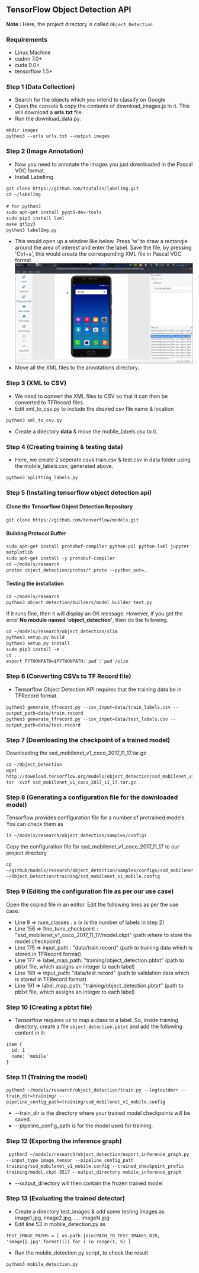 ## TensorFlow Object Detection API

**Note :** Here, the project directory is called `Object_Detection`

### Requirements
* Linux Machine
* cudnn 7.0+
* cuda 9.0+
* tensorflow 1.5+


### Step 1 (Data Collection)
* Search for the objects which you intend to classify on Google
* Open the console & copy the contents of download_images.js in it. This will download a **urls.txt** file.
* Run the download_data.py.
```
mkdir images
python3 --urls urls.txt --output images
```

### Step 2 (Image Annotation)
* Now you need to annotate the images you just downloaded in the Pascal VOC format.
* Install LabelImg
```
git clone https://github.com/tzutalin/labelImg.git
cd ~/labelImg

# for python3
sudo apt-get install pyqt5-dev-tools
sudo pip3 install lxml
make qt5py3
python3 labelImg.py
```
* This would open up a window like below. Press 'w' to draw a rectangle around the area of interest and enter the label. Save the file, by pressing 'Ctrl+s', this would create the corresponding XML file in Pascal VOC format.
![labelImg](labelimg.png)
* Move all the XML files to the annotations directory.


### Step 3 (XML to CSV)
* We need to convert the XML files to CSV so that it can then be converted to TFRecord files.
* Edit xml_to_csv.py to include the desired csv file name & location
```
python3 xml_to_csv.py
```
* Create a directory __data__ & move the mobile_labels.csv to it.

### Step 4 (Creating training & testing data)
* Here, we create 2 seperate csvs train.csv & test.csv in data folder using the mobile_labels.csv, generated above.
```
python3 splitting_labels.py
```

### Step 5 (Installing tensorflow object detection api)

#### Clone the Tensorflow Object Detection Repository
```
git clone https://github.com/tensorflow/models.git 
```
#### Building Protocol Buffer
```
sudo apt-get install protobuf-compiler python-pil python-lxml jupyter matplotlib
sudo apt-get install -y protobuf-compiler
cd ~/models/research
protoc object_detection/protos/*.proto --python_out=.
```

#### Testing the installation
```
cd ~/models/research
python3 object_detection/builders/model_builder_test.py
```
If it runs fine, then it will display an OK message. However, if you get the error __No module named 'object_detection'__, then do the following.
```
cd ~/models/research/object_detection/slim
python3 setup.py build
python3 setup.py install
sudo pip3 install -e .
cd ..
export PYTHONPATH=$PYTHONPATH:`pwd`:`pwd`/slim  
```

### Step 6 (Converting CSVs to TF Record file)
* Tensorflow Object Detection API requires that the training data be in TFRecord format.
```
python3 generate_tfrecord.py --csv_input=data/train_labels.csv --output_path=data/train.record
python3 generate_tfrecord.py --csv_input=data/test_labels.csv --output_path=data/test.record
```

### Step 7 (Downloading the checkpoint of a trained model)
Downloading the ssd_mobilenet_v1_coco_2017_11_17.tar.gz
```
cd ~/Object_Detection
wget http://download.tensorflow.org/models/object_detection/ssd_mobilenet_v1_coco_2017_11_17.tar.gz
tar -xvzf ssd_mobilenet_v1_coco_2017_11_17.tar.gz
```

### Step 8 (Generating a configuration file for the downloaded model)
Tensorflow provides configuration file for a number of pretrained models. You can check them as
```
ls ~/models/research/object_detection/samples/configs
```

Copy the configuration file for ssd_mobilenet_v1_coco_2017_11_17 to our project directory
```
cp ~/github/models/research/object_detection/samples/configs/ssd_mobilenet_v1_coco.config  ~/Object_Detection/training/ssd_mobilenet_v1_mobile.config
```

### Step 9 (Editing the configuration file as per our use case)
Open the copied file in an editor. Edit the following lines as per the use case.
* Line 9 => num_classes : x (x is the number of labels in step 2)
* Line 156 => fine_tune_checkpoint : "ssd_mobilenet_v1_coco_2017_11_17/model.ckpt" (path where to store the model checkpoint)
* Line 175 => input_path : "data/train.record" (path to training data which is stored in TFRecord format)
* Line 177 => label_map_path: "training/object_detection.pbtxt" (path to pbtxt file, which assigns an integer to each label)
* Line 189 => input_path: "data/test.record" (path to validation data which is stored in TFRecord format)
* Line 191 => label_map_path: "training/object_detection.pbtxt" (path to pbtxt file, which assigns an integer to each label)


### Step 10 (Creating a pbtxt file)
* Tensorflow requires us to map a class to a label. So, inside training directory, create a file `object-detection.pbtxt` and add the following content in it:
```
item {
  id: 1
  name: 'mobile'
}
```

### Step 11 (Training the model)
```
python3 ~/models/research/object_detection/train.py --logtostderr --train_dir=training/ --pipeline_config_path=training/ssd_mobilenet_v1_mobile.config
```
* --train_dir is the directory where your trained model checkpoints will be saved.
* --pipeline_config_path is for the model used for training.


### Step 12 (Exporting the inference graph)
```
 python3 ~/models/research/object_detection/export_inference_graph.py --input_type image_tensor --pipeline_config_path training/ssd_mobilenet_v1_mobile.config --trained_checkpoint_prefix training/model.ckpt-3517 --output_directory mobile_inference_graph
```
* --output_directory will then contain the frozen trained model 

### Step 13 (Evaluating the trained detector)
* Create a directory test_images & add some testing images as image1.jpg, image2.jpg, .... imageN.jpg
* Edit line 53 in mobile_detection.py as 

```
TEST_IMAGE_PATHS = [ os.path.join(PATH_TO_TEST_IMAGES_DIR, 'image{}.jpg'.format(i)) for i in range(1, 5) ]
```
* Run the mobile_detection.py script, to check the result
```
python3 mobile_detection.py
```